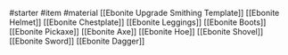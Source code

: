 #starter #item #material 
[[Ebonite Upgrade Smithing Template]]
[[Ebonite Helmet]]
[[Ebonite Chestplate]]
[[Ebonite Leggings]]
[[Ebonite Boots]]
[[Ebonite Pickaxe]]
[[Ebonite Axe]]
[[Ebonite Hoe]]
[[Ebonite Shovel]]
[[Ebonite Sword]]
[[Ebonite Dagger]]